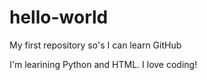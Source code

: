 # hello-world
My first repository so's I can learn GitHub

I'm learining Python and HTML. I love coding!
